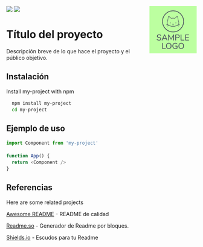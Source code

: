 ![](https://img.shields.io/github/languages/code-size/jpadilla90/Python-Template)
![](https://img.shields.io/github/last-commit/jpadilla90/Python-Template)
<img src="/images/logo.png" width=125 height=125 align="right">

# Título del proyecto

Descripción breve de lo que hace el proyecto y el público objetivo.


## Instalación

Install my-project with npm

```bash
  npm install my-project
  cd my-project
```
    
## Ejemplo de uso

```javascript
import Component from 'my-project'

function App() {
  return <Component />
}
```

## Referencias

Here are some related projects

[Awesome README](https://github.com/matiassingers/awesome-readme) - README de calidad

[Readme.so](https://readme.so/es/) - Generador de Readme por bloques.

[Shields.io](https://shields.io/) - Escudos para tu Readme 

